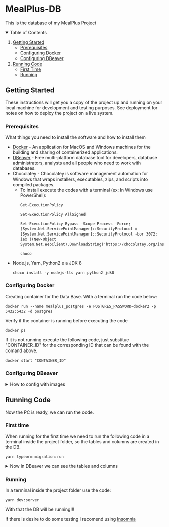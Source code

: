 # MealPlus-DB

This is the database of my MealPlus Project

<!-- TABLE OF CONTENTS -->
<details open="open">
  <summary>Table of Contents</summary>
  <ol>
    <li>
      <a href="#getting-started">Getting Started</a>
      <ul>
        <li><a href="#prerequisites">Prerequisites</a></li>
        <li><a href="#configuring-docker">Configuring Docker</a></li>
        <li><a href="#configuring-dbeaver">Configuring DBeaver</a></li>
      </ul>
    </li>
    <li>
      <a href="#running-code">Running Code</a>
      <ul>
        <li><a href="#first-time">First Time</a></li>
        <li><a href="#running">Running</a></li>
      </ul>
    </li>
  </ol>
</details>

## Getting Started

These instructions will get you a copy of the project up and running on your local machine for development and testing purposes. See deployment for notes on how to deploy the project on a live system.

### Prerequisites

What things you need to install the software and how to install them

* [Docker](https://www.docker.com/get-started) - An application for MacOS and Windows machines for the building and sharing of containerized applications.
* [DBeaver](https://dbeaver.io/) - Free multi-platform database tool for developers, database administrators, analysts and all people who need to work with databases.
* Chocolatey - Chocolatey is software management automation for Windows that wraps installers, executables, zips, and scripts into compiled packages.
  * To install execute the codes with a terminal (ex: In Windows use PowerShell):
    ```
    Get-ExecutionPolicy
    ```
    ```
    Set-ExecutionPolicy AllSigned
    ```
    ```
    Set-ExecutionPolicy Bypass -Scope Process -Force; [System.Net.ServicePointManager]::SecurityProtocol = [System.Net.ServicePointManager]::SecurityProtocol -bor 3072; iex ((New-Object System.Net.WebClient).DownloadString('https://chocolatey.org/install.ps1'))
    ```
    ```
    choco
    ```
* Node.js, Yarn, Python2 e a JDK 8
  ```
  choco install -y nodejs-lts yarn python2 jdk8
  ```

### Configuring Docker

Creating container for the Data Base. With a terminal run the code below:

```
docker run --name mealplus_postgres -e POSTGRES_PASSWORD=docker2 -p 5432:5432 -d postgres
```

Verify if the container is running before executing the code
```
docker ps
```

If it is not running execute the following code, just substitue "CONTAINER_ID" for the corresponding ID that can be found with the comand above.
```
docker start "CONTAINER_ID"
```

### Configuring DBeaver
<details>
  <summary>How to config with images</summary>
  
  * Creating Database
    ![DBeaver](https://github.com/MestreALMO/MealPlus-DB/blob/master/_README.md/DBeaver/01.png?raw=true)
    ![DBeaver](https://github.com/MestreALMO/MealPlus-DB/blob/master/_README.md/DBeaver/02.png?raw=true)
    Password = docker2
    ![DBeaver](https://github.com/MestreALMO/MealPlus-DB/blob/master/_README.md/DBeaver/03.png?raw=true)
    ![DBeaver](https://github.com/MestreALMO/MealPlus-DB/blob/master/_README.md/DBeaver/04.png?raw=true)
    ![DBeaver](https://github.com/MestreALMO/MealPlus-DB/blob/master/_README.md/DBeaver/05.png?raw=true)
    ![DBeaver](https://github.com/MestreALMO/MealPlus-DB/blob/master/_README.md/DBeaver/06.png?raw=true)
    ![DBeaver](https://github.com/MestreALMO/MealPlus-DB/blob/master/_README.md/DBeaver/07.png?raw=true)
    ![DBeaver](https://github.com/MestreALMO/MealPlus-DB/blob/master/_README.md/DBeaver/08.png?raw=true)
    DB created!
    ![DBeaver](https://github.com/MestreALMO/MealPlus-DB/blob/master/_README.md/DBeaver/09.png?raw=true)
</details>

## Running Code

Now the PC is ready, we can run the code.

### First time

When running for the first time we need to run the following code in a terminal inside the project folder, so the tables and columns are created in the DB.

```
yarn typeorm migration:run
```

<details>
  <summary>Now in DBeaver we can see the tables and columns</summary>
  
  * Follow the path in the left to see the information
    ![DBeaver](https://github.com/MestreALMO/MealPlus-DB/blob/master/_README.md/DBeaver/10.png?raw=true)
</details>


### Running

In a terminal inside the project folder use the code:

```
yarn dev:server
```

With that the DB will be running!!!

If there is desire to do some testing I recomend using [Insomnia](https://insomnia.rest/download/)
